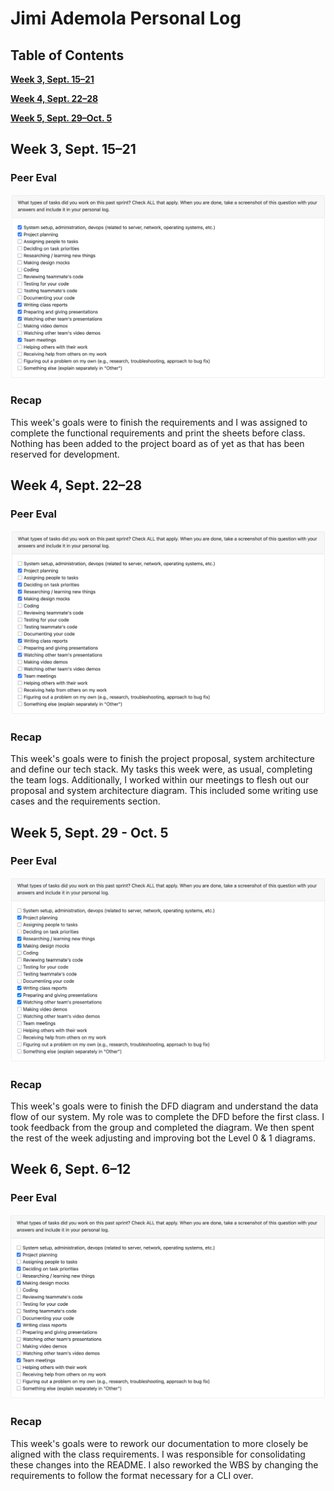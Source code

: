 # Jimi Ademola Personal Log

## Table of Contents

**[Week 3, Sept. 15–21](#week-3-sept-1521)**

**[Week 4, Sept. 22–28](#week-4-sept-2228)**

**[Week 5, Sept. 29–Oct. 5](#week-5-sept-29-oct-5)**


## Week 3, Sept. 15–21

### Peer Eval

![Peer Eval SS](./log_images/personal_log_imgs/jimi/jimi_week3_log.png)

### Recap

This week's goals were to finish the requirements and I was assigned to complete the functional requirements and print the sheets before class. Nothing has been added to the project board as of yet as that has been reserved for development.

## Week 4, Sept. 22–28

### Peer Eval

![Peer Eval SS](./log_images/personal_log_imgs/jimi/jimi_week4_log.png)

### Recap

This week's goals were to finish the project proposal, system architecture and define our tech stack. My tasks this week were, as usual, completing the team logs. Additionally, I worked within our meetings to flesh out our proposal and system architecture diagram. This included some writing use cases and the requirements section.

## Week 5, Sept. 29 - Oct. 5

### Peer Eval

![Peer Eval SS](./log_images/personal_log_imgs/jimi/jimi_week5_log.png)

### Recap

This week's goals were to finish the DFD diagram and understand the data flow of our system. My role was to complete the DFD before the first class. I took feedback from the group and completed the diagram. We then spent the rest of the week adjusting and improving bot the Level 0 & 1 diagrams.

## Week 6, Sept. 6–12

### Peer Eval

![Peer Eval SS](./log_images/personal_log_imgs/jimi/jimi_week6_log.png)

### Recap

This week's goals were to rework our documentation to more closely be aligned with the class requirements. I was responsible for consolidating these changes into the README. I also reworked the WBS by changing the requirements to follow the format necessary for a CLI over.